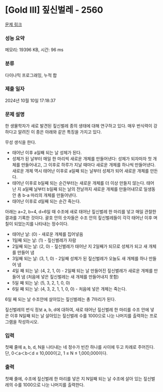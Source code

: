 # [Gold III] 짚신벌레 - 2560 

[문제 링크](https://www.acmicpc.net/problem/2560) 

### 성능 요약

메모리: 19396 KB, 시간: 96 ms

### 분류

다이나믹 프로그래밍, 누적 합

### 제출 일자

2024년 10월 10일 17:18:37

### 문제 설명

<p>한 생물학자가 새로 발견된 짚신벌레 종의 생태에 대해 연구하고 있다. 매우 번식력이 강하다고 알려진 이 종은 아래와 같은 특징을 가지고 있다.</p>

<p>무성 생식을 한다.</p>

<ul>
	<li>태어난 이후 a일째 되는 날 성체가 된다.</li>
	<li>성체가 된 날부터 매일 한 마리씩 새로운 개체를 만들어낸다: 성체가 되자마자 첫 개체를 만들어내고, 그 이후로 하루가 지날 때마다 새로운 개체를 하나씩 만들어낸다. 새로운 개체 역시 태어난 이후로 a일째 되는 날부터 성체가 되어 새로운 개체를 만든다.</li>
	<li>태어난 이후로 b일째 되는 순간부터는 새로운 개체를 더 이상 만들지 않는다. 태어난 지 a일째 날부터 b일째 되는 날의 전날까지 새로운 개체를 만들어내므로 일생동안 총 b-a 마리의 개체를 만들어낸다.</li>
	<li>태어난 이후로 d일째 되는 순간 죽는다.</li>
</ul>

<p>아래는 a=2, b=4, d=6일 때 수조에 새로 태어난 짚신벌레 한 마리를 넣고 매일 관찰한 결과를 기록한 것이다. 괄호 안의 숫자들은 수조 안의 짚신벌레들이 각각 태어난 이후 며칠이 되었는지를 나타내는 정수이다.</p>

<ul>
	<li>태어난 날: (0) - 새로운 개체를 집어넣음</li>
	<li>1일째 되는 날: (1) - 짚신벌레가 자람</li>
	<li>2일째 되는 날: (2, 0) - 짚신벌레가 태어난 지 2일째가 되므로 성체가 되고 새 개체를 만들어 냄</li>
	<li>3일째 되는 날: (3, 1, 0) - 2일째 성체가 된 짚신벌레가 오늘도 새 개체를 하나 만들어 냄</li>
	<li>4일 째 되는 날: (4, 2, 1, 0) - 2일째 되는 날 만들어진 짚신벌레가 새로운 개체를 만들어 냄 (처음에 넣은 짚신벌레는 새 개체를 만들어내지 못함)</li>
	<li>5일 째 되는 날: (5, 3, 2, 1, 0, 0)</li>
	<li>6일 째 되는 날: (4, 3, 2, 1, 1, 0, 0) - 처음에 넣은 개체는 죽는다.</li>
</ul>

<p>6일 째 되는 날 수조안에 살아있는 짚신벌레는 총 7마리가 된다.</p>

<p>짚신벌레의 번식 정보 a, b, d에 대하여, 새로 태어난 짚신벌레 한 마리를 수조 안에 넣은 이후 N일째 되는 날 살아있는 짚신벌레 수를 1000으로 나눈 나머지를 출력하는 프로그램을 작성하시오.</p>

### 입력 

 <p>첫째 줄에 a, b, d, N을 나타내는 네 정수가 빈칸 하나를 사이에 두고 차례로 주어진다. 단, 0＜a＜b＜d ≤ 10,000이고, 1 ≤ N ≤ 1,000,000이다.</p>

### 출력 

 <p>첫째 줄에, 수조에 짚신벌레 한 마리를 넣은 지 N일째 되는 날 수조에 살아 있는 짚신벌레의 수를 1000으로 나눈 나머지를 출력한다.</p>


